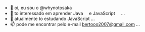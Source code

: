 - 👋 oi, eu sou o @whynotosaka
- 👀 to interessado em aprender Java <img src="https://icongr.am/devicon/java-original.svg?size=128&color=currentColor" width="15" height="15"/>e JavaScript<img src="https://icongr.am/devicon/javascript-original.svg?size=128&color=currentColor" width="15" height="15"/> ...
- 🌱 atualmente to estudando JavaScript ...
- 📫 pode me encontrar pelo e-mail bertooo2007@gmail.com ...
<!---
whynotosaka/whynotosaka is a ✨ special ✨ repository because its `README.md` (this file) appears on your GitHub profile.
You can click the Preview link to take a look at your changes.
--->
